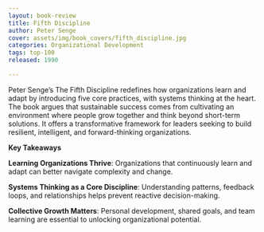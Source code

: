 ```yaml
---
layout: book-review
title: Fifth Discipline
author: Peter Senge
cover: assets/img/book_covers/fifth_discipline.jpg
categories: Organizational Development
tags: top-100
released: 1990

---
```


Peter Senge’s The Fifth Discipline redefines how organizations learn and adapt by introducing five core practices, with systems thinking at the heart. The book argues that sustainable success comes from cultivating an environment where people grow together and think beyond short-term solutions. It offers a transformative framework for leaders seeking to build resilient, intelligent, and forward-thinking organizations.

**Key Takeaways**

**Learning Organizations Thrive**: Organizations that continuously learn and adapt can better navigate complexity and change.

**Systems Thinking as a Core Discipline**: Understanding patterns, feedback loops, and relationships helps prevent reactive decision-making.

**Collective Growth Matters**: Personal development, shared goals, and team learning are essential to unlocking organizational potential.